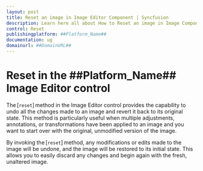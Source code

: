 ```yaml
---
layout: post
title: Reset an image in Image Editor Component | Syncfusion
description: Learn here all about How to Reset an image in Image Component of Syncfusion Essential JS 2 and more.
control: Reset
publishingplatform: ##Platform_Name##
documentation: ug
domainurl: ##DomainURL##
---
```


# Reset in the ##Platform_Name## Image Editor control

The [`reset`] method in the Image Editor control provides the capability to undo all the changes made to an image and revert it back to its original state. This method is particularly useful when multiple adjustments, annotations, or transformations have been applied to an image and you want to start over with the original, unmodified version of the image. 

By invoking the [`reset`] method, any modifications or edits made to the image will be undone, and the image will be restored to its initial state. This allows you to easily discard any changes and begin again with the fresh, unaltered image.